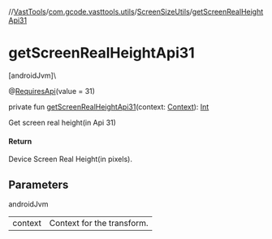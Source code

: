 //[VastTools](../../../index.md)/[com.gcode.vasttools.utils](../index.md)/[ScreenSizeUtils](index.md)/[getScreenRealHeightApi31](get-screen-real-height-api31.md)

# getScreenRealHeightApi31

[androidJvm]\

@[RequiresApi](https://developer.android.com/reference/kotlin/androidx/annotation/RequiresApi.html)(value = 31)

private fun [getScreenRealHeightApi31](get-screen-real-height-api31.md)(context: [Context](https://developer.android.com/reference/kotlin/android/content/Context.html)): [Int](https://kotlinlang.org/api/latest/jvm/stdlib/kotlin/-int/index.html)

Get screen real height(in Api 31)

#### Return

Device Screen Real Height(in pixels).

## Parameters

androidJvm

| | |
|---|---|
| context | Context for the transform. |

